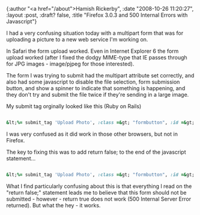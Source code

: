 {:author "<a href=\"/about\">Hamish Rickerby</a>", :date "2008-10-26 11:20:27", :layout :post, :draft? false, :title "Firefox 3.0.3 and 500 Internal Errors with Javascript"}

I had a very confusing situation today with a multipart form that was for uploading a picture to a new web service I'm working on.

In Safari the form upload worked. Even in Internet Explorer 6 the form upload worked (after I fixed the dodgy MIME-type that IE passes through for JPG images - image/pjpeg for those interested).

The form I was trying to submit had the multipart attribute set correctly, and also had some javascript to disable the file selection, form submission button, and show a spinner to indicate that something is happening, and they don't try and submit the file twice if they're sending in a large image.

My submit tag orginally looked like this (Ruby on Rails)

``` ruby

&lt;%= submit_tag 'Upload Photo', :class =&gt; "formbutton", :id =&gt; "submit-button", :onClick =&gt; "$('upload-form').submit();Form.disable('upload-form');Effect.toggle('footnote', 'appear', {duration: 0});Effect.toggle('spinner', 'appear', {duration: 0});" %&gt;

```

I was very confused as it did work in those other browsers, but not in Firefox.

The key to fixing this was to add return false; to the end of the javascript statement...

``` ruby

&lt;%= submit_tag 'Upload Photo', :class =&gt; "formbutton", :id =&gt; "submit-button", :onClick =&gt; "$('upload-form').submit();Form.disable('upload-form');Effect.toggle('footnote', 'appear', {duration: 0});Effect.toggle('spinner', 'appear', {duration: 0});return false;" %&gt;

```

What I find particularly confusing about this is that everything I read on the "return false;" statement leads me to believe that this form should not be submitted - however - return true does not work (500 Internal Server Error returned). But what the hey - it works.

